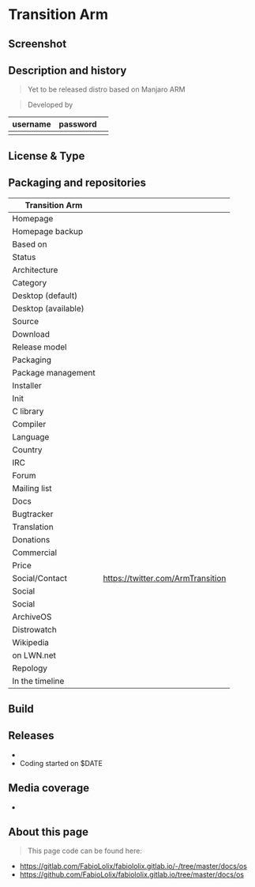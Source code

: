 # Transition Arm

## Screenshot


## Description and history

> Yet to be released distro based on Manjaro ARM

> Developed by

| username | password |  |
|----------|----------|--|
|  |  |  |


## License & Type

>


## Packaging and repositories 


| Transition Arm |                  |
|-----------------------|--|
| Homepage              |  |
| Homepage backup       |  |
| Based on              |  |
| Status                |  |
| Architecture          |  |
| Category              |  |
| Desktop (default)     |  |
| Desktop (available)   |  |
| Source                |  |
| Download              |  |
| Release model         |  |
| Packaging             |  |
| Package management    |  |
| Installer             |  |
| Init                  |  |
| C library             |  |
| Compiler              |  |
| Language              |  |
| Country               |  |
| IRC                   |  |
| Forum                 |  |
| Mailing list          |  |
| Docs                  |  |
| Bugtracker            |  |
| Translation           |  |
| Donations             |  |
| Commercial            |  |
| Price                 |  |
| Social/Contact        | <https://twitter.com/ArmTransition> |
| Social                |  |
| Social                |  |
| ArchiveOS             |  |
| Distrowatch           |  |
| Wikipedia             |  |
| on LWN.net            |  |
| Repology              |  |
| In the timeline       |  |


## Build

>


## Releases

* 
* Coding started on $DATE


## Media coverage

* 


## About this page

> This page code can be found here:

* https://gitlab.com/FabioLolix/fabiololix.gitlab.io/-/tree/master/docs/os
* https://github.com/FabioLolix/fabiololix.gitlab.io/tree/master/docs/os

